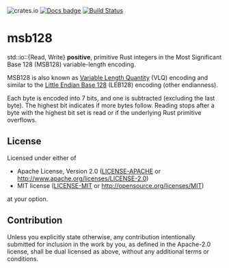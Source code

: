 ![crates.io](https://img.shields.io/crates/v/msb128.svg)
[![Docs badge]][docs.rs]
[![Build Status](https://travis-ci.com/0xB10C/msb128.svg?branch=main)](https://travis-ci.com/0xB10C/msb128)

[Docs badge]: https://img.shields.io/badge/docs.rs-rustdoc-green
[docs.rs]: https://docs.rs/msb128/

# msb128

std::io::{Read, Write} **positive**, primitive Rust integers in the Most
Significant Base 128 (MSB128) variable-length encoding.

MSB128 is also known as [Variable Length Quantity] (VLQ) encoding and similar
to the [Little Endian Base 128] (LEB128) encoding (other endianness).

[Variable Length Quantity]: https://en.wikipedia.org/wiki/Variable-length_quantity
[Little Endian Base 128]: https://en.wikipedia.org/wiki/LEB128

Each byte is encoded into 7 bits, and one is subtracted (excluding the last
byte). The highest bit indicates if more bytes follow. Reading stops after a
byte with the highest bit set is read or if the underlying Rust primitive
overflows.

## License

Licensed under either of

 * Apache License, Version 2.0
   ([LICENSE-APACHE](LICENSE-APACHE) or http://www.apache.org/licenses/LICENSE-2.0)
 * MIT license
   ([LICENSE-MIT](LICENSE-MIT) or http://opensource.org/licenses/MIT)

at your option.

## Contribution

Unless you explicitly state otherwise, any contribution intentionally submitted
for inclusion in the work by you, as defined in the Apache-2.0 license, shall be
dual licensed as above, without any additional terms or conditions.
